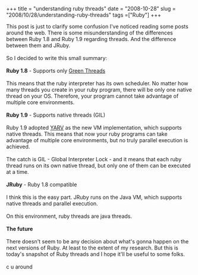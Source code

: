 +++ 
title = "understanding ruby threads"
date = "2008-10-28"
slug = "2008/10/28/understanding-ruby-threads"
tags =["Ruby"]
+++

<p>
This post is just to clarify some confusion I've noticed reading some posts around the web. There is some misunderstanding of the differences between Ruby 1.8 and Ruby 1.9 regarding threads. And the difference between them and JRuby.<br><br>So I decided to write this small summary:<br><br><strong>Ruby 1.8</strong> - Supports only <a href="http://en.wikipedia.org/wiki/Green_threads">Green Threads</a><br><br>This means that the ruby interpreter has its own scheduler. No matter how many threads you create in your ruby program, there will be only one native thread on your OS. Therefore, your program cannot take advantage of multiple core environments.<br><br><strong>Ruby 1.9</strong> - Supports native threads (GIL)<br><br>Ruby 1.9 adopted <a href="http://www.atdot.net/yarv/">YARV</a> as the new VM implementation, which supports native threads. This means that now your ruby programs can take advantage of multiple core environments, but no truly parallel execution is achieved.<br><br>The catch is GIL - Global Interpreter Lock - and it means that each ruby thread runs on its own native thread, but only one of them can be executed at a time.<br><br><strong>JRuby</strong> - Ruby 1.8 compatible<br><br>I think this is the easy part. JRuby runs on the Java VM, which supports native threads and parallel execution.<br><br>On this environment, ruby threads are java threads.<br><br><strong>The future</strong><br><br>There doesn't seem to be any decision about what's gonna happen on the next versions of Ruby. At least to the extent of my research. But this is today's snapshot of Ruby threads and I hope it'll be useful to some folks.<br><br>c u around
</p>

